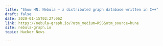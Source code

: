 ```yaml
---
title: "Show HN: Nebula – a distributed graph database written in C++"
draft: false
date: 2020-01-15T02:27:06Z
link: https://nebula-graph.io/?utm_medium=RSS&utm_source=hune
site: nebula-graph.io
topic: Hacker News  

---
```

